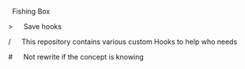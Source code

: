 &nbsp;    Fishing Box

\>&nbsp;&emsp;    Save hooks

/&nbsp;&emsp;    This repository contains various custom Hooks to help who needs

\#&nbsp;&emsp;    Not rewrite if the concept is knowing
